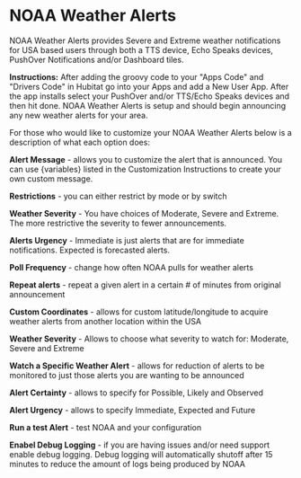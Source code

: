 <h1>NOAA Weather Alerts</h1>

NOAA Weather Alerts provides Severe and Extreme weather notifications for USA based users through both a TTS device, Echo Speaks devices, PushOver Notifications and/or Dashboard tiles.

<b>Instructions:</b>
After adding the groovy code to your "Apps Code" and "Drivers Code" in Hubitat go into your Apps and add a New User App. After the app installs select your PushOver and/or TTS/Echo Speaks devices and then hit done. NOAA Weather Alerts is setup and should begin announcing any new weather alerts for your area.

For those who would like to customize your NOAA Weather Alerts below is a description of what each option does:

<b>Alert Message</b> - allows you to customize the alert that is announced. You can use {variables} listed in the Customization Instructions to create your own custom message.

<b>Restrictions</b> - you can either restrict by mode or by switch

<b>Weather Severity</b> - You have choices of Moderate, Severe and Extreme. The more restrictive the severity to fewer announcements.

<b>Alerts Urgency</b> - Immediate is just alerts that are for immediate notifications. Expected is forecasted alerts.

<b>Poll Frequency</b> - change how often NOAA pulls for weather alerts

<b>Repeat alerts</b> - repeat a given alert in a certain # of minutes from original announcement

<b>Custom Coordinates</b> - allows for custom latitude/longitude to acquire weather alerts from another location within the USA

<b>Weather Severity</b> - Allows to choose what severity to watch for: Moderate, Severe and Extreme

<b>Watch a Specific Weather Alert</b> - allows for reduction of alerts to be monitored to just those alerts you are wanting to be announced

<b>Alert Certainty</b> - allows to specify for Possible, Likely and Observed

<b>Alert Urgency</b> - allows to specify Immediate, Expected and Future 

<b>Run a test Alert</b> - test NOAA and your configuration

<b>Enabel Debug Logging</b> - if you are having issues and/or need support enable debug logging. Debug logging will automatically shutoff after 15 minutes to reduce the amount of logs being produced by NOAA
